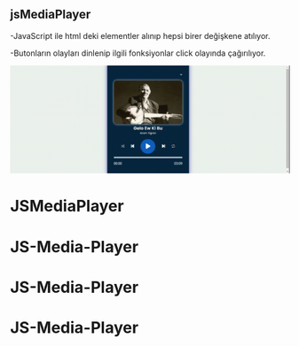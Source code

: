## jsMediaPlayer

-JavaScript ile html deki elementler alınıp hepsi birer değişkene atılıyor.

-Butonların olayları dinlenip ilgili fonksiyonlar click olayında çağırılıyor.

<img src="screen.gif"/>


# JSMediaPlayer
# JS-Media-Player
# JS-Media-Player
# JS-Media-Player
